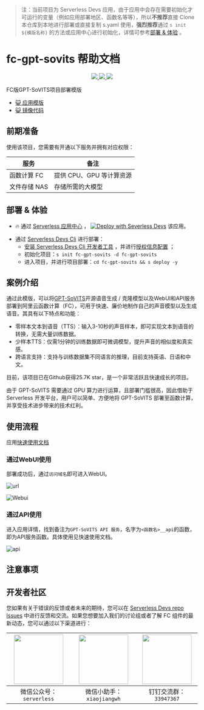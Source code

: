 
> 注：当前项目为 Serverless Devs 应用，由于应用中会存在需要初始化才可运行的变量（例如应用部署地区、函数名等等），所以**不推荐**直接 Clone 本仓库到本地进行部署或直接复制 s.yaml 使用，**强烈推荐**通过 `s init ${模版名称}` 的方法或应用中心进行初始化，详情可参考[部署 & 体验](#部署--体验) 。

# fc-gpt-sovits 帮助文档
<p align="center" class="flex justify-center">
    <a href="https://www.serverless-devs.com" class="ml-1">
    <img src="http://editor.devsapp.cn/icon?package=fc-gpt-sovits&type=packageType">
  </a>
  <a href="http://www.devsapp.cn/details.html?name=fc-gpt-sovits" class="ml-1">
    <img src="http://editor.devsapp.cn/icon?package=fc-gpt-sovits&type=packageVersion">
  </a>
  <a href="http://www.devsapp.cn/details.html?name=fc-gpt-sovits" class="ml-1">
    <img src="http://editor.devsapp.cn/icon?package=fc-gpt-sovits&type=packageDownload">
  </a>
</p>

<description>

FC版GPT-SoVITS项目部署模版

</description>

<codeUrl>

- [:smiley_cat: 应用模版](https://github.com/devsapp/fc-gpt-sovits)
- [:smiley_cat: 镜像代码](https://github.com/zxypro1/GPT-SoVITS)

</codeUrl>
<preview>



</preview>


## 前期准备

使用该项目，您需要有开通以下服务并拥有对应权限：

<service>



| 服务 |  备注  |
| --- |  --- |
| 函数计算 FC |  提供 CPU、GPU 等计算资源 |
| 文件存储 NAS |  存储所需的大模型 |

</service>

<remark>



</remark>

<disclaimers>



</disclaimers>

## 部署 & 体验

<appcenter>
   
- :fire: 通过 [Serverless 应用中心](https://fcnext.console.aliyun.com/applications/ai/create?template=fc-gpt-sovits) ，
  [![Deploy with Severless Devs](https://img.alicdn.com/imgextra/i1/O1CN01w5RFbX1v45s8TIXPz_!!6000000006118-55-tps-95-28.svg)](https://fcnext.console.aliyun.com/applications/ai/create?template=fc-gpt-sovits) 该应用。
   
</appcenter>
<deploy>
    
- 通过 [Serverless Devs Cli](https://www.serverless-devs.com/serverless-devs/install) 进行部署：
  - [安装 Serverless Devs Cli 开发者工具](https://www.serverless-devs.com/serverless-devs/install) ，并进行[授权信息配置](https://docs.serverless-devs.com/fc/config) ；
  - 初始化项目：`s init fc-gpt-sovits -d fc-gpt-sovits`
  - 进入项目，并进行项目部署：`cd fc-gpt-sovits && s deploy -y`
   
</deploy>

## 案例介绍

<appdetail id="flushContent">

通过此模版，可以将[GPT-SoVITS](https://github.com/RVC-Boss/GPT-SoVITS)开源语音生成 / 克隆模型以及WebUI和API服务部署到阿里云函数计算（FC），可用于快速、廉价地制作自己的声音模型以及生成语音。其具有以下特点和功能：

- 零样本文本到语音（TTS）：输入3-10秒的声音样本，即可实现文本到语音的转换，无需大量训练数据。
- 少样本TTS：仅需1分钟的训练数据即可微调模型，提升声音的相似度和真实感。
- 跨语言支持：支持与训练数据集不同语言的推理，目前支持英语、日语和中文。

目前，该项目已在Github获得25.7K star，是一个非常活跃且快速成长的项目。

由于 GPT-SoVITS 需要通过 GPU 算力进行运算，且部署门槛很高，因此借助于 Serverless 开发平台，用户可以简单、方便地将 GPT-SoVITS 部署至函数计算，并享受技术进步带来的技术红利。

</appdetail>

## 使用流程

<usedetail id="flushContent">

应用[快速使用文档](https://www.yuque.com/zxypro/mnayfw/nt5pdxbuukpzfos1)

### 通过WebUI使用

部署成功后，通过`访问域名`即可进入WebUI。

![url](https://img.alicdn.com/imgextra/i2/O1CN015jJ1ZQ1IQIGmxd5Mu_!!6000000000887-0-tps-1468-526.jpg)

![Webui](https://img.alicdn.com/imgextra/i3/O1CN01b50AWD1N6CymnzTGb_!!6000000001520-0-tps-3058-1786.jpg)

### 通过API使用

进入应用详情，找到备注为`GPT-SoVITS API 服务`，名字为`<函数名>__api`的函数，即为API服务函数。具体使用见快速使用文档。

![api](https://img.alicdn.com/imgextra/i4/O1CN01dNkKqJ1IjzIj5GURm_!!6000000000930-0-tps-1752-502.jpg)

</usedetail>

## 注意事项

<matters id="flushContent">
</matters>


<devgroup>


## 开发者社区

您如果有关于错误的反馈或者未来的期待，您可以在 [Serverless Devs repo Issues](https://github.com/serverless-devs/serverless-devs/issues) 中进行反馈和交流。如果您想要加入我们的讨论组或者了解 FC 组件的最新动态，您可以通过以下渠道进行：

<p align="center">  

| <img src="https://serverless-article-picture.oss-cn-hangzhou.aliyuncs.com/1635407298906_20211028074819117230.png" width="130px" > | <img src="https://serverless-article-picture.oss-cn-hangzhou.aliyuncs.com/1635407044136_20211028074404326599.png" width="130px" > | <img src="https://serverless-article-picture.oss-cn-hangzhou.aliyuncs.com/1635407252200_20211028074732517533.png" width="130px" > |
| --------------------------------------------------------------------------------------------------------------------------------- | --------------------------------------------------------------------------------------------------------------------------------- | --------------------------------------------------------------------------------------------------------------------------------- |
| <center>微信公众号：`serverless`</center>                                                                                         | <center>微信小助手：`xiaojiangwh`</center>                                                                                        | <center>钉钉交流群：`33947367`</center>                                                                                           |
</p>
</devgroup>
